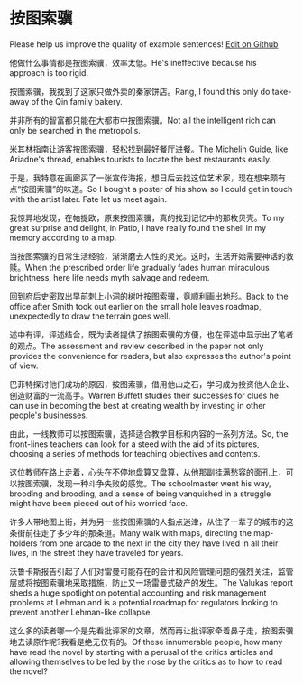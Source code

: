 # 按图索骥

Please help us improve the quality of example sentences! [Edit on Github](https://github.com/jiyushe/jiyu-example-sentence-source/blob/main/chinese/antusuoji.md)

<p><span class="chinese">他做什么事情都是按图索骥，效率太低。</span><span class="english">He's ineffective because his approach is too rigid.</span></p>

<p><span class="chinese">按图索骥，我找到了这家只做外卖的秦家饼店。</span><span class="english">Rang, I found this only do take-away of the Qin family bakery.</span></p>

<p><span class="chinese">并非所有的智富都只能在大都市中按图索骥。</span><span class="english">Not all the intelligent rich can only be searched in the metropolis.</span></p>

<p><span class="chinese">米其林指南让游客按图索骥，轻松找到最好餐厅进餐。</span><span class="english">The Michelin Guide, like Ariadne's thread, enables tourists to locate the best restaurants easily.</span></p>

<p><span class="chinese">于是，我特意在画廊买了一张宣传海报，想日后去找这位艺术家，现在想来颇有点“按图索骥”的味道。</span><span class="english">So I bought a poster of his show so I could get in touch with the artist later. Fate let us meet again.</span></p>

<p><span class="chinese">我惊异地发现，在帕提欧，原来按图索骥，真的找到记忆中的那枚贝壳。</span><span class="english">To my great surprise and delight, in Patio, I have really found the shell in my memory according to a map.</span></p>

<p><span class="chinese">当按图索骥的日常生活经验，渐渐磨去人性的灵光。这时，生活开始需要神话的救赎。</span><span class="english">When the prescribed order life gradually fades human miraculous brightness, here life needs myth salvage and redeem.</span></p>

<p><span class="chinese">回到府后史密取出早前刺上小洞的树叶按图索骥，竟顺利画出地形。</span><span class="english">Back to the office after Smith took out earlier on the small hole leaves roadmap, unexpectedly to draw the terrain goes well.</span></p>

<p><span class="chinese">述中有评，评述结合，既为读者提供了按图索骥的方便，也在评述中显示出了笔者的观点。</span><span class="english">The assessment and review described in the paper not only provides the convenience for readers, but also expresses the author's point of view.</span></p>

<p><span class="chinese">巴菲特探讨他们成功的原因，按图索骥，借用他山之石，学习成为投资他人企业、创造财富的一流高手。</span><span class="english">Warren Buffett studies their successes for clues he can use in becoming the best at creating wealth by investing in other people's businesses.</span></p>

<p><span class="chinese">由此，一线教师可以按图索骥，选择适合教学目标和内容的一系列方法。</span><span class="english">So, the front-lines teachers can look for a steed with the aid of its pictures, choosing a series of methods for teaching objectives and contents.</span></p>

<p><span class="chinese">这位教师在路上走着，心头在不停地盘算又盘算，从他那副挂满愁容的面孔上，可以按图索骥，发现一种斗争失败的感觉。</span><span class="english">The schoolmaster went his way, brooding and brooding, and a sense of being vanquished in a struggle might have been pieced out of his worried face.</span></p>

<p><span class="chinese">许多人带地图上街，并为另一些按图索骥的人指点迷津，从住了一辈子的城市的这条街前往走了多少年的那条道。</span><span class="english">Many walk with maps, directing the map-holders from one arcade to the next in the city they have lived in all their lives, in the street they have traveled for years.</span></p>

<p><span class="chinese">沃鲁卡斯报告引起了人们对雷曼可能存在的会计和风险管理问题的强烈关注，监管层或将按图索骥地采取措施，防止又一场雷曼式破产的发生。</span><span class="english">The Valukas report sheds a huge spotlight on potential accounting and risk management problems at Lehman and is a potential roadmap for regulators looking to prevent another Lehman-like collapse.</span></p>

<p><span class="chinese">这么多的读者哪一个是先看批评家的文章，然而再让批评家牵着鼻子走，按图索骥地去读原作呢?我看是绝无仅有的。</span><span class="english">Of these innumerable people, how many have read the novel by starting with a perusal of the critics articles and allowing themselves to be led by the nose by the critics as to how to read the novel?</span></p>

